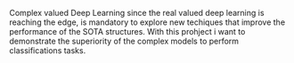 Complex valued Deep Learning
since the real valued deep learning is reaching the edge, is mandatory to explore new techiques that improve the performance of the SOTA structures. With this prohject i want to demonstrate the superiority of the complex models to perform classifications tasks.
